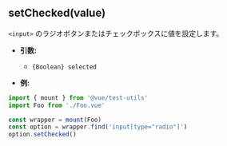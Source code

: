 ## setChecked(value)

`<input>` のラジオボタンまたはチェックボックスに値を設定します。

- **引数:**
  - `{Boolean} selected`

- **例:**

```js
import { mount } from '@vue/test-utils'
import Foo from './Foo.vue'

const wrapper = mount(Foo)
const option = wrapper.find('input[type="radio"]')
option.setChecked()
```

